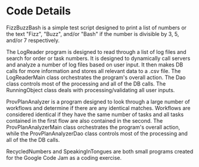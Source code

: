 Code Details
==========

FizzBuzzBash is a simple test script designed to print a list of numbers or the text "Fizz", "Buzz", and/or "Bash" if the number is divisible by 3, 5, and/or 7 respectively.

The LogReader program is designed to read through a list of log files and search for order or task numbers. It is designed to dynamically call servers and analyze a number of log files based on user input. It then makes DB calls for more information and stores all relevant data to a .csv file. The LogReaderMain class orchestrates the program's overall action. The Dao class controls most of the processing and all of the DB calls. The RunningObject class deals with processing/validating all user inputs.

ProvPlanAnalyzer is a program designed to look through a large number of workflows and determine if there are any identical matches. Workflows are considered identical if they have the same number of tasks and all tasks contained in the first flow are also contained in the second. The ProvPlanAnalyzerMain class orchestrates the program's overall action, while the ProvPlanAnalyzerDao class controls most of the processing and all of the the DB calls.

RecycledNumbers and SpeakingInTongues are both small programs created for the Google Code Jam as a coding exercise.
